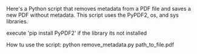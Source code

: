 Here's a Python script that removes metadata from a PDF file and saves a new PDF without metadata. This script uses the PyPDF2, os, and sys libraries.

execute 'pip install PyPDF2' if the library its not installed

How tu use the script:
python remove_metadata.py path_to_file.pdf
